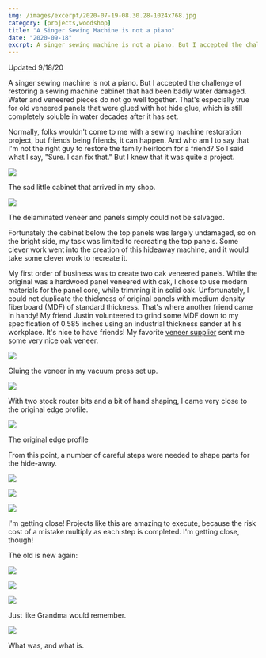 ```yaml
---
img: /images/excerpt/2020-07-19-08.30.28-1024x768.jpg
category: [projects,woodshop]
title: "A Singer Sewing Machine is not a piano"
date: "2020-09-18"
excrpt: A singer sewing machine is not a piano. But I accepted the challenge of restoring a sewing machine cabinet that had been badly water damaged. Water and veneered pieces do not go well together.
---
```


Updated 9/18/20

A singer sewing machine is not a piano. But I accepted the challenge of restoring a sewing machine cabinet that had been badly water damaged. Water and veneered pieces do not go well together. That's especially true for old veneered panels that were glued with hot hide glue, which is still completely soluble in water decades after it has set.

Normally, folks wouldn't come to me with a sewing machine restoration project, but friends being friends, it can happen. And who am I to say that I'm not the right guy to restore the family heirloom for a friend? So I said what I say, "Sure. I can fix that." But I knew that it was quite a project.

![](/images/2020-07-19-08.30.28-1024x768.jpg)

The sad little cabinet that arrived in my shop.

![](/images/DSC00587-1024x683.jpg)

The delaminated veneer and panels simply could not be salvaged.

Fortunately the cabinet below the top panels was largely undamaged, so on the bright side, my task was limited to recreating the top panels. Some clever work went into the creation of this hideaway machine, and it would take some clever work to recreate it.

My first order of business was to create two oak veneered panels. While the original was a hardwood panel veneered with oak, I chose to use modern materials for the panel core, while trimming it in solid oak. Unfortunately, I could not duplicate the thickness of original panels with medium density fiberboard (MDF) of standard thickness. That's where another friend came in handy! My friend Justin volunteered to grind some MDF down to my specification of 0.585 inches using an industrial thickness sander at his workplace. It's nice to have friends! My favorite [veneer supplier](https://www.veneersupplies.com/index.php) sent me some very nice oak veneer.

![](/images/2020-07-30-15.47.12-1024x768.jpg)

Gluing the veneer in my vacuum press set up.  

![](/images/DSC00648-1024x683.jpg)

With two stock router bits and a bit of hand shaping, I came very close to the original edge profile.

![](/images/original-edge-1024x742.jpg)

The original edge profile

From this point, a number of careful steps were needed to shape parts for the hide-away.

![](/images/DSC00656-1024x683.jpg)

![](/images/2020-09-12-17.00.32-1024x768.jpg)

![](/images/2020-09-12-17.19.16-1024x768.jpg)

I'm getting close! Projects like this are amazing to execute, because the risk cost of a mistake multiply as each step is completed. I'm getting close, though!

The old is new again:

![](/images/2020-09-18-15.11.46-1024x768.jpg)

![](/images/2020-09-18-15.13.13-1024x768.jpg)

![](/images/2020-09-18-15.13.40-1024x768.jpg)

Just like Grandma would remember.

![](/images/2020-09-18-15.21.53-1024x768.jpg)

What was, and what is.
